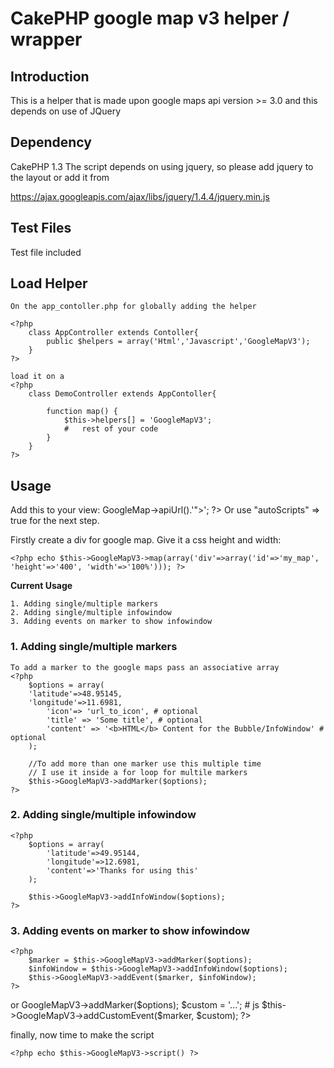 CakePHP google map v3 helper / wrapper
======================================


Introduction
------------
This is a helper that is made upon google maps api version >= 3.0
and this depends on use of JQuery

Dependency
-----------

CakePHP 1.3
The script depends on using jquery, so please add jquery to the layout
or add it from
   
   https://ajax.googleapis.com/ajax/libs/jquery/1.4.4/jquery.min.js
   
Test Files
-----------------
Test file included

   
Load Helper
-----------
	On the app_contoller.php for globally adding the helper
	
	<?php 	
		class AppController extends Contoller{
			public $helpers = array('Html','Javascript','GoogleMapV3');
		}	
	?>

	load it on a 
	<?php 	
		class DemoController extends AppContoller{
			
			function map() {
				$this->helpers[] = 'GoogleMapV3';
				#	rest of your code		
			}
		}	
	?>
	

Usage
------------

Add this to your view:
	<?php
		echo '<script type="text/javascript" src="'.$this->GoogleMap->apiUrl().'"></script>';
	?>
Or use "autoScripts" => true for the next step.

Firstly create a div for google map. Give it a css height and width:

	<?php echo $this->GoogleMapV3->map(array('div'=>array('id'=>'my_map', 'height'=>'400', 'width'=>'100%'))); ?>


**Current Usage**

	1. Adding single/multiple markers
	2. Adding single/multiple infowindow
	3. Adding events on marker to show infowindow
	
### 1. Adding single/multiple markers

	To add a marker to the google maps pass an associative array
	<?php  
		$options = array(
	    'latitude'=>48.95145,
  		'longitude'=>11.6981,
			'icon'=> 'url_to_icon', # optional
			'title' => 'Some title', # optional
			'content' => '<b>HTML</b> Content for the Bubble/InfoWindow' # optional
		);

		//To add more than one marker use this multiple time
		// I use it inside a for loop for multile markers
		$this->GoogleMapV3->addMarker($options);
	?>		 

### 2. Adding single/multiple infowindow

	<?php 
		$options = array(
		    'latitude'=>49.95144,
    		'longitude'=>12.6981,
    		'content'=>'Thanks for using this'
		);
		
		$this->GoogleMapV3->addInfoWindow($options);
	?>

### 3. Adding events on marker to show infowindow

	<?php 
		$marker = $this->GoogleMapV3->addMarker($options);
		$infoWindow = $this->GoogleMapV3->addInfoWindow($options);
		$this->GoogleMapV3->addEvent($marker, $infoWindow);
	?>
or
	<?php 
		$marker = $this->GoogleMapV3->addMarker($options);
		$custom = '...'; # js
		$this->GoogleMapV3->addCustomEvent($marker, $custom);
	?>

finally, now time to make the script

	<?php echo $this->GoogleMapV3->script() ?>